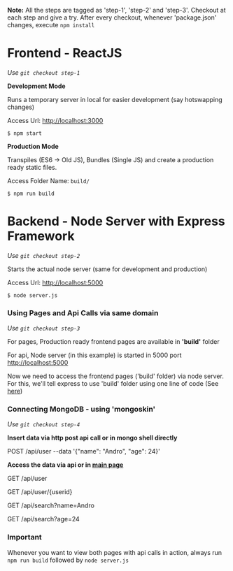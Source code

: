 **Note:** All the steps are tagged as 'step-1', 'step-2' and 'step-3'. Checkout at each step and give a try.
After every checkout, whenever 'package.json' changes, execute `npm install`

# Frontend - ReactJS

*Use `git checkout step-1`*

**Development Mode**

Runs a temporary server in local for easier development (say hotswapping changes)

Access Url: [http://localhost:3000](http://localhost:3000)

```
$ npm start
```
**Production Mode**

Transpiles (ES6 -> Old JS), Bundles (Single JS) and create a production ready static files.

Access Folder Name: `build/`

```
$ npm run build
```

# Backend - Node Server with Express Framework

*Use `git checkout step-2`*

Starts the actual node server (same for development and production)

Access Url:  [http://localhost:5000](http://localhost:5000/api/user)

```
$ node server.js
```

### Using Pages and Api Calls via same domain

*Use `git checkout step-3`*

For pages, Production ready frontend pages are available in **'build'** folder

For api, Node server (in this example) is started in 5000 port [http://localhost:5000](http://localhost:5000)

Now we need to access the frontend pages ('build' folder) via node server. For this, we'll tell express to use 'build' folder using one line of code (See [here](https://github.com/rambabusaravanan/mern-starter/commit/62ce2910d167b89d4b3e531c1bded593c88fb178#diff-78c12f5adc1848d13b1c6f07055d996eR28))


### Connecting MongoDB - using 'mongoskin'

*Use `git checkout step-4`*

**Insert data via http post api call or in mongo shell directly**

POST /api/user  --data '{"name": "Andro", "age": 24}'

**Access the data via api or in [main page](http://localhost:5000)**

GET /api/user

GET /api/user/{userid}

GET /api/search?name=Andro

GET /api/search?age=24


### Important

Whenever you want to view both pages with api calls in action, always run `npm run build` followed by `node server.js`